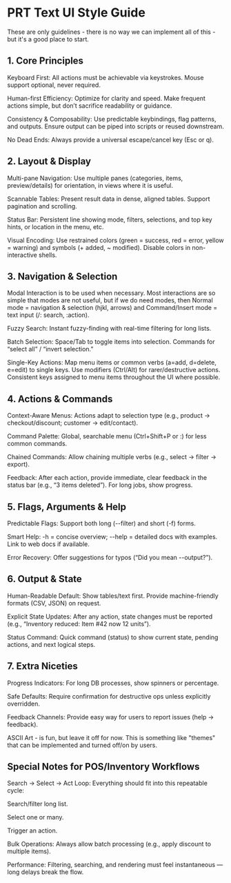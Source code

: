 # PRT Text UI Style Guide

These are only guidelines - there is no way we can implement all of this - but it's a good place to start.

## 1. Core Principles

Keyboard First: All actions must be achievable via keystrokes. Mouse support optional, never required.

Human-first Efficiency: Optimize for clarity and speed. Make frequent actions simple, but don’t sacrifice readability or guidance.

Consistency & Composability: Use predictable keybindings, flag patterns, and outputs. Ensure output can be piped into scripts or reused downstream.

No Dead Ends: Always provide a universal escape/cancel key (Esc or q).

## 2. Layout & Display

Multi-pane Navigation: Use multiple panes (categories, items, preview/details) for orientation, in views where it is useful.

Scannable Tables: Present result data in dense, aligned tables. Support pagination and scrolling.

Status Bar: Persistent line showing mode, filters, selections, and top key hints, or location in the menu, etc.

Visual Encoding: Use restrained colors (green = success, red = error, yellow = warning) and symbols (+ added, ~ modified). Disable colors in non-interactive shells.

## 3. Navigation & Selection

Modal Interaction is to be used when necessary.  Most interactions are so simple that modes are not useful, but if we do need modes, then Normal mode = navigation & selection (hjkl, arrows) and Command/Insert mode = text input (/: search, :action).

Fuzzy Search: Instant fuzzy-finding with real-time filtering for long lists.

Batch Selection: Space/Tab to toggle items into selection. Commands for “select all” / “invert selection.”

Single-Key Actions: Map menu items or common verbs (a=add, d=delete, e=edit) to single keys. Use modifiers (Ctrl/Alt) for rarer/destructive actions.  Consistent keys assigned to menu items throughout the UI where possible.

## 4. Actions & Commands

Context-Aware Menus: Actions adapt to selection type (e.g., product → checkout/discount; customer → edit/contact).

Command Palette: Global, searchable menu (Ctrl+Shift+P or :) for less common commands.

Chained Commands: Allow chaining multiple verbs (e.g., select → filter → export).

Feedback: After each action, provide immediate, clear feedback in the status bar (e.g., “3 items deleted”). For long jobs, show progress.

## 5. Flags, Arguments & Help

Predictable Flags: Support both long (--filter) and short (-f) forms.

Smart Help: -h = concise overview; --help = detailed docs with examples. Link to web docs if available.

Error Recovery: Offer suggestions for typos (“Did you mean --output?”).

## 6. Output & State

Human-Readable Default: Show tables/text first. Provide machine-friendly formats (CSV, JSON) on request.

Explicit State Updates: After any action, state changes must be reported (e.g., “Inventory reduced: Item #42 now 12 units”).

Status Command: Quick command (status) to show current state, pending actions, and next logical steps.

## 7. Extra Niceties

Progress Indicators: For long DB processes, show spinners or percentage.

Safe Defaults: Require confirmation for destructive ops unless explicitly overridden.

Feedback Channels: Provide easy way for users to report issues (help → feedback).

ASCII Art - is fun, but leave it off for now.  This is something like "themes" that can be implemented and turned off/on by users.

## Special Notes for POS/Inventory Workflows

Search → Select → Act Loop: Everything should fit into this repeatable cycle:

Search/filter long list.

Select one or many.

Trigger an action.

Bulk Operations: Always allow batch processing (e.g., apply discount to multiple items).

Performance: Filtering, searching, and rendering must feel instantaneous — long delays break the flow.
